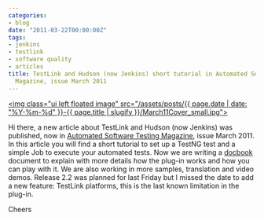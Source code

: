 ```yaml
---
categories:
- blog
date: "2011-03-22T00:00:00Z"
tags:
- jenkins
- testlink
- software quality
- articles
title: TestLink and Hudson (now Jenkins) short tutorial in Automated Software Testing
  Magazine, issue March 2011
---
```


<a href="http://www.automatedtestinginstitute.com/home/ASTMagazine/2011/AutomatedSoftwareTestingMagazine_March2011.pdf"><img class="ui left floated image" src="/assets/posts/{{ page.date | date: "%Y-%m-%d" }}-{{ page.title | slugify }}/March11Cover_small.jpg"></a>

Hi there, a new article about TestLink and Hudson (now Jenkins) was published, now in <a title="Automated Software Institute" href="http://www.automatedtestinginstitute.com/">Automated Software Testing Magazine</a>, issue March 2011. In this article you will find a short tutorial to set up a TestNG test and a simple Job to execute your automated tests.
Now we are writing a <a title="DocBook" href="http://www.docbook.org/">docbook</a> document to explain with more details how the plug-in works and how you can play with it. We are also working in more samples, translation and video demos. Release 2.2 was planned for last Friday but I missed the date to add a new feature: TestLink platforms, this is the last known limitation in the plug-in.

Cheers
